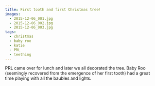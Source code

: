 ```yaml
---
title: First tooth and first Christmas tree!
images:
  - 2015-12-06_001.jpg
  - 2015-12-06_002.jpg
  - 2015-12-06_003.jpg
tags:
  - christmas
  - baby roo
  - katie
  - PRL
  - teething
---
```

PRL came over for lunch and later we all decorated the tree. Baby Roo (seemingly recovered from the emergence of her first tooth) had a great time playing with all the baubles and lights.